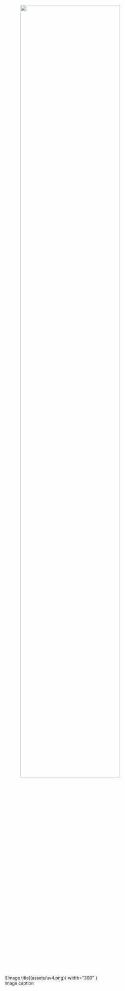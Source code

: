 <div align="center"">
<img src="assets/uv4.png" width="80%"/>
</div>


<figure markdown="span">
  ![Image title](assets/uv4.png){ width="300" }
  <figcaption>Image caption</figcaption>
</figure>